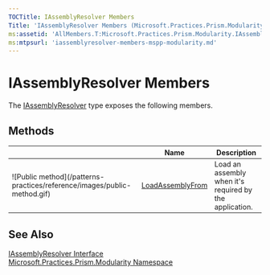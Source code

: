 ```yaml
---
TOCTitle: IAssemblyResolver Members
Title: 'IAssemblyResolver Members (Microsoft.Practices.Prism.Modularity)'
ms:assetid: 'AllMembers.T:Microsoft.Practices.Prism.Modularity.IAssemblyResolver'
ms:mtpsurl: 'iassemblyresolver-members-mspp-modularity.md'
---
```


# IAssemblyResolver Members

The [IAssemblyResolver](/patterns-practices/reference/iassemblyresolver-interface-mspp-modularity) type exposes the following members.

## Methods


<table>

<thead>
<tr class="header">
<th> </th>
<th>Name</th>
<th>Description</th>
</tr>
</thead>
<tbody>
<tr class="odd">
<td>![Public method](/patterns-practices/reference/images/public-method.gif)</td>
<td><a href="/patterns-practices/reference/iassemblyresolver-loadassemblyfrom-method-mspp-modularity">LoadAssemblyFrom</a></td>
<td><div class="summary">
Load an assembly when it's required by the application.
</div></td>
</tr>
</tbody>
</table>

## See Also

[IAssemblyResolver Interface](/patterns-practices/reference/iassemblyresolver-interface-mspp-modularity)<br/>
[Microsoft.Practices.Prism.Modularity Namespace](/patterns-practices/reference/mspp-modularity-namespace)<br/>